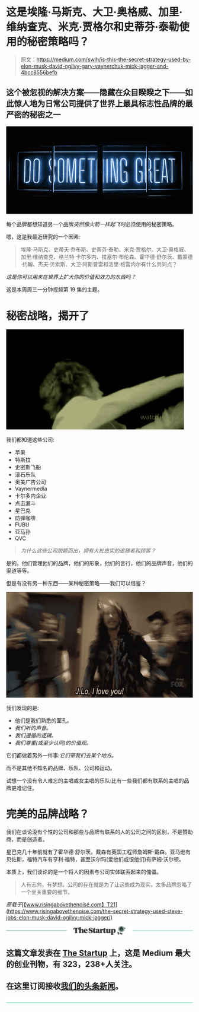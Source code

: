 # 这是埃隆·马斯克、大卫·奥格威、加里·维纳查克、米克·贾格尔和史蒂芬·泰勒使用的秘密策略吗？

> 原文：<https://medium.com/swlh/is-this-the-secret-strategy-used-by-elon-musk-david-ogilvy-gary-vaynerchuk-mick-jagger-and-4bcc8556befb>

## 这个被忽视的解决方案——隐藏在众目睽睽之下——如此惊人地为日常公司提供了世界上最具标志性品牌的最严密的秘密之一

![](img/8427757442e697d11b64fea6358d6d85.png)

每个品牌都想知道另一个品牌*突然像火箭一样起飞时*必须使用的秘密策略。

嗯，这是我最近研究的一个因素:

> 埃隆·马斯克、史蒂夫·乔布斯、史蒂芬·泰勒、米克·贾格尔、大卫·奥格威、加里·维纳查克、格兰特·卡尔多内、拉塞尔·布伦森、霍华德·舒尔茨、戴蒙德·约翰、杰夫·贝索斯、大卫·阿斯普雷和洛里·格雷内尔有什么共同点？

*这是你可以用来在世界上扩大你的价值和效力的东西吗？*

这是本周周三一分钟视频第 19 集的主题。

# 秘密战略，揭开了

![](img/72704243422f21fc00769b2eb391b187.png)

我们都知道这些公司:

*   苹果
*   特斯拉
*   史密斯飞船
*   滚石乐队
*   奥美广告公司
*   Vaynermedia
*   卡尔多内企业
*   点击漏斗
*   星巴克
*   防弹咖啡
*   FUBU
*   亚马孙
*   QVC

> *为什么这些公司脱颖而出，拥有大批忠实的追随者和顾客？*

是的。他们管理他们的品牌，他们的形象，他们的言行，他们的品牌声音，他们的渠道等等。

但是有没有另一种东西——某种秘密策略——我们可以借鉴？

![](img/c31eb0d8ff98ada751d4e9d920de2b3d.png)

我们发现的是:

*   他们是我们熟悉的面孔。
*   *我们听的声音。*
*   *我们遵循的逻辑。*
*   *我们尊重(或至少认同)的价值观。*

它们都做着另外一件事:*它们带我们去某个地方。*

而不是其他不知名的品牌、乐队、公司和运动。

试想一个没有令人难忘的主唱或女主唱的乐队:比有一些我们都有联系的主唱的品牌更难记住。

# 完美的品牌战略？

我们在谈论没有个性的公司和那些与品牌有联系的人的公司之间的区别，不是赞助商，而是创造者。

星巴克几十年前就有了霍华德·舒尔茨。戴森有英国工程师詹姆斯·戴森。亚马逊有贝佐斯，福特汽车有亨利·福特，甚至沃尔玛(爱他们或恨他们)有萨姆·沃尔顿。

本质上，我们谈论的是一个将人的因素与公司实体联系起来的傀儡。

> 人有志向，有梦想。公司的存在就是为了让这些成为现实。太多品牌忽略了一个至关重要的细节。

*原载于*[【www.risingabovethenoise.com】T21](https://www.risingabovethenoise.com/the-secret-strategy-used-steve-jobs-elon-musk-david-ogilvy-mick-jagger/)

[![](img/308a8d84fb9b2fab43d66c117fcc4bb4.png)](https://medium.com/swlh)

## 这篇文章发表在 [The Startup](https://medium.com/swlh) 上，这是 Medium 最大的创业刊物，有 323，238+人关注。

## 在这里订阅接收[我们的头条新闻](http://growthsupply.com/the-startup-newsletter/)。

[![](img/b0164736ea17a63403e660de5dedf91a.png)](https://medium.com/swlh)